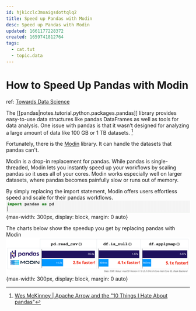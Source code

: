 ```yaml
---
id: hjk1cclc3moaigsdottqlq2
title: Speed up Pandas with Modin
desc: Speed up Pandas with Modin
updated: 1661177228372
created: 1659741812764
tags:
  - cat.tut
  - topic.data
---
```

# How to Speed Up Pandas with Modin

ref: [Towards Data Science](https://towardsdatascience.com/how-to-speed-up-pandas-with-modin-84aa6a87bcdb)

The [[pandas|notes.tutorial.python.packages.pandas]] library provides easy-to-use data structures like pandas DataFrames as well as tools for data analysis. One issue with pandas is that it wasn’t designed for analyzing a large amount of data like 100 GB or 1 TB datasets. [^1]

[^1]: [Wes McKinney | Apache Arrow and the "10 Things I Hate About pandas"](https://wesmckinney.com/blog/apache-arrow-pandas-internals/#:~:text=To%20put%20it%20simply%2C%20we%20weren%27t%20thinking%20about%20analyzing%20100%20GB%20or%201%20TB%20datasets%20in%202011.%20Nowadays%2C%20my%20rule%20of%20thumb%20for%20pandas%20is%20that%20you%20should%20have%205%20to%2010%20times%20as%20much%20RAM%20as%20the%20size%20of%20your%20dataset)

Fortunately, there is the [Modin](https://github.com/modin-project/modin) library. It can handle the datasets that pandas can't.

Modin is a drop-in replacement for pandas. While pandas is single-threaded, Modin lets you instantly speed up your workflows by scaling pandas so it uses all of your cores. Modin works especially well on larger datasets, where pandas becomes painfully slow or runs out of memory.

By simply replacing the import statement, Modin offers users effortless speed and scale for their pandas workflows.
![modin-import](https://github.com/modin-project/modin/raw/master/docs/img/Import.gif){max-width: 300px, display: block, margin: 0 auto}


The charts below show the speedup you get by replacing pandas with Modin
![modin-speed-comparison](https://github.com/modin-project/modin/raw/master/docs/img/Modin_Speedup.svg){max-width: 300px, display: block, margin: 0 auto}